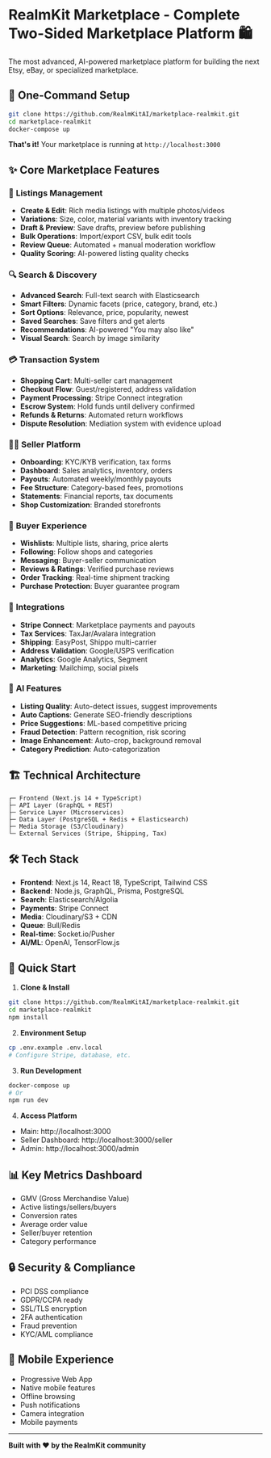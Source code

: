 # RealmKit Marketplace - Complete Two-Sided Marketplace Platform 🛍️

The most advanced, AI-powered marketplace platform for building the next Etsy, eBay, or specialized marketplace.

## 🎯 One-Command Setup

```bash
git clone https://github.com/RealmKitAI/marketplace-realmkit.git
cd marketplace-realmkit
docker-compose up
```

**That's it!** Your marketplace is running at `http://localhost:3000`

## ✨ Core Marketplace Features

### 📝 **Listings Management**
- **Create & Edit**: Rich media listings with multiple photos/videos
- **Variations**: Size, color, material variants with inventory tracking
- **Draft & Preview**: Save drafts, preview before publishing
- **Bulk Operations**: Import/export CSV, bulk edit tools
- **Review Queue**: Automated + manual moderation workflow
- **Quality Scoring**: AI-powered listing quality checks

### 🔍 **Search & Discovery**
- **Advanced Search**: Full-text search with Elasticsearch
- **Smart Filters**: Dynamic facets (price, category, brand, etc.)
- **Sort Options**: Relevance, price, popularity, newest
- **Saved Searches**: Save filters and get alerts
- **Recommendations**: AI-powered "You may also like"
- **Visual Search**: Search by image similarity

### 💳 **Transaction System**
- **Shopping Cart**: Multi-seller cart management
- **Checkout Flow**: Guest/registered, address validation
- **Payment Processing**: Stripe Connect integration
- **Escrow System**: Hold funds until delivery confirmed
- **Refunds & Returns**: Automated return workflows
- **Dispute Resolution**: Mediation system with evidence upload

### 👨‍💼 **Seller Platform**
- **Onboarding**: KYC/KYB verification, tax forms
- **Dashboard**: Sales analytics, inventory, orders
- **Payouts**: Automated weekly/monthly payouts
- **Fee Structure**: Category-based fees, promotions
- **Statements**: Financial reports, tax documents
- **Shop Customization**: Branded storefronts

### 🛒 **Buyer Experience**
- **Wishlists**: Multiple lists, sharing, price alerts
- **Following**: Follow shops and categories
- **Messaging**: Buyer-seller communication
- **Reviews & Ratings**: Verified purchase reviews
- **Order Tracking**: Real-time shipment tracking
- **Purchase Protection**: Buyer guarantee program

### 🔗 **Integrations**
- **Stripe Connect**: Marketplace payments and payouts
- **Tax Services**: TaxJar/Avalara integration
- **Shipping**: EasyPost, Shippo multi-carrier
- **Address Validation**: Google/USPS verification
- **Analytics**: Google Analytics, Segment
- **Marketing**: Mailchimp, social pixels

### 🤖 **AI Features**
- **Listing Quality**: Auto-detect issues, suggest improvements
- **Auto Captions**: Generate SEO-friendly descriptions
- **Price Suggestions**: ML-based competitive pricing
- **Fraud Detection**: Pattern recognition, risk scoring
- **Image Enhancement**: Auto-crop, background removal
- **Category Prediction**: Auto-categorization

## 🏗️ Technical Architecture

```
┌─ Frontend (Next.js 14 + TypeScript)
├─ API Layer (GraphQL + REST)
├─ Service Layer (Microservices)
├─ Data Layer (PostgreSQL + Redis + Elasticsearch)
├─ Media Storage (S3/Cloudinary)
└─ External Services (Stripe, Shipping, Tax)
```

## 🛠️ Tech Stack

- **Frontend**: Next.js 14, React 18, TypeScript, Tailwind CSS
- **Backend**: Node.js, GraphQL, Prisma, PostgreSQL
- **Search**: Elasticsearch/Algolia
- **Payments**: Stripe Connect
- **Media**: Cloudinary/S3 + CDN
- **Queue**: Bull/Redis
- **Real-time**: Socket.io/Pusher
- **AI/ML**: OpenAI, TensorFlow.js

## 🚀 Quick Start

1. **Clone & Install**
```bash
git clone https://github.com/RealmKitAI/marketplace-realmkit.git
cd marketplace-realmkit
npm install
```

2. **Environment Setup**
```bash
cp .env.example .env.local
# Configure Stripe, database, etc.
```

3. **Run Development**
```bash
docker-compose up
# Or
npm run dev
```

4. **Access Platform**
- Main: http://localhost:3000
- Seller Dashboard: http://localhost:3000/seller
- Admin: http://localhost:3000/admin

## 📊 Key Metrics Dashboard

- GMV (Gross Merchandise Value)
- Active listings/sellers/buyers
- Conversion rates
- Average order value
- Seller/buyer retention
- Category performance

## 🔒 Security & Compliance

- PCI DSS compliance
- GDPR/CCPA ready
- SSL/TLS encryption
- 2FA authentication
- Fraud prevention
- KYC/AML compliance

## 📱 Mobile Experience

- Progressive Web App
- Native mobile features
- Offline browsing
- Push notifications
- Camera integration
- Mobile payments

---

**Built with ❤️ by the RealmKit community**